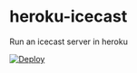 # heroku-icecast
Run an icecast server in heroku

[![Deploy](https://www.herokucdn.com/deploy/button.svg)](https://heroku.com/deploy?template=https://github.com/anakaiti/heroku-icecast)
